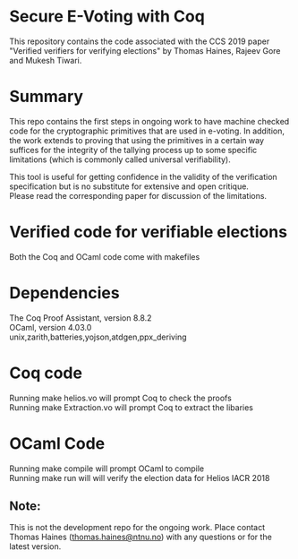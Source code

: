 # Secure E-Voting with Coq
This repository contains the code associated with the CCS 2019 paper
"Verified verifiers for verifying elections" by Thomas Haines, Rajeev 
Gore and Mukesh Tiwari.

# Summary

This repo contains the first steps in ongoing work to have machine checked
code for the cryptographic primitives that are used in e-voting.  In addition,
the work extends to proving that using the primitives in a certain way suffices
for the integrity of the tallying process up to some specific limitations (which is commonly called universal 
verifiability).

This tool is useful for getting confidence in the validity of the verification
specification but is no substitute for extensive and open critique.  
Please read the corresponding paper for discussion of the limitations.

# Verified code for verifiable elections
Both the Coq and OCaml code come with makefiles 
# Dependencies 
The Coq Proof Assistant, version 8.8.2  
OCaml, version 4.03.0  
unix,zarith,batteries,yojson,atdgen,ppx_deriving
# Coq code
Running make helios.vo will prompt Coq to check the proofs  
Running make Extraction.vo will prompt Coq to extract the libaries
# OCaml Code
Running make compile will prompt OCaml to compile  
Running make run will will verify the election data for Helios IACR 2018  

## Note: 
This is not the development repo for the ongoing work.  Place contact 
Thomas Haines (thomas.haines@ntnu.no) with any questions or for
the latest version.

